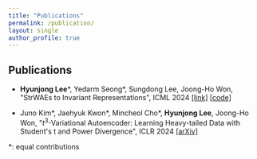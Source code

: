 ```yaml
---
title: "Publications"
permalink: /publication/
layout: single
author_profile: true
---
```


## Publications

* **Hyunjong Lee**\*, Yedarm Seong\*, Sungdong Lee, Joong-Ho Won, "StrWAEs to Invariant Representations", ICML 2024 [[link]](https://openreview.net/forum?id=kLZZWvqlEm&referrer=%5Bthe%20profile%20of%20Joong-Ho%20Won%5D(%2Fprofile%3Fid%3D~Joong-Ho_Won1)) [[code]](https://github.com/comp-stat/StrWAE)

* Juno Kim\*, Jaehyuk Kwon\*, Mincheol Cho\*, **Hyunjong Lee**, Joong-Ho Won, "$t^3$-Variational Autoencoder: Learning Heavy-tailed Data with Student's t and Power Divergence", ICLR 2024 [[arXiv]](https://arxiv.org/abs/2312.01133)

\*: equal contributions


